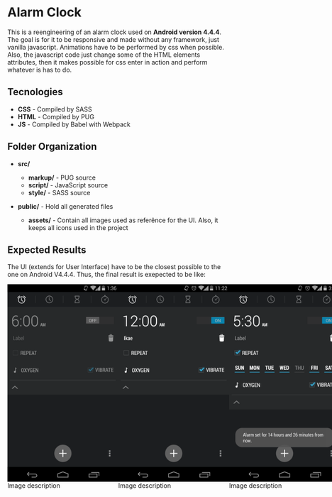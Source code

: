 # Alarm Clock
This is a reengineering of an alarm clock used on **Android version 4.4.4**.
The goal is for it to be responsive and made without any framework, just vanilla javascript.
Animations have to be performed by css when possible. Also, the javascript code just change some of the HTML elements attributes, then it makes possible for css enter in action and perform whatever is has to do.

## Tecnologies
* **CSS** - Compiled by SASS
* **HTML** - Compiled by PUG
* **JS** - Compiled by Babel with Webpack

## Folder Organization
* **src/**
    * **markup/** - PUG source
    * **script/** - JavaScript source
    * **style/** - SASS source

* **public/** - Hold all generated files
    * **assets/** - Contain all images used as referênce for the UI. Also, it keeps all icons used in the project

## Expected Results
The UI (extends for User Interface) have to be the closest possible to the one on Android V4.4.4.
Thus, the final result is exepected to be like:

<div id="images-container" style="display: flex; flex-direction: row; align-items: center; justify-content: space-between">
    <div class="image-container" style='display: flex; flex-direction: column; align-items: center; justify-content: space-between; width: 250px'>
        <img src="/public/assets/Clock-reference.png" alt="Alarm OFF expended" width="250px" style='display="block"'>
        <div style="width: 250px"> Image description </div>
    </div>
    <div class="image-container" style='display: flex; flex-direction: column; align-items: center; justify-content: space-between; width: 250px'>
        <img src="/public/assets/Clock-reference-2.png" alt="Alarm ON expended" width="250px" style='display="block"'>
        <div style="width: 250px"> Image description </div>
    </div>
    <div class="image-container" style='display: flex; flex-direction: column; align-items: center; justify-content: space-between; width: 250px'>
        <img src="/public/assets/Clock-reference-3.png" alt="Alarm ON REPEAT expended" width="250px" style='display="block"'>
        <div style="width: 250px"> Image description </div>
    </div>
    <div class="image-container" style='display: flex; flex-direction: column; align-items: center; justify-content: space-between; width: 250px'>
        <img src="/public/assets/clock-settings-hour.png" alt="Alarm Hour Setting" width="250px" style='display="block"'>
        <div style="width: 250px"> Image description </div>
    </div>
    <div class="image-container" style='display: flex; flex-direction: column; align-items: center; justify-content: space-between; width: 250px'>
        <img src="/public/assets/clock-settings-minute.png" alt="Alarm Minute Setting" width="250px" style='display="block"'>
        <div style="width: 250px"> Image description </div>
    </div>
</div>